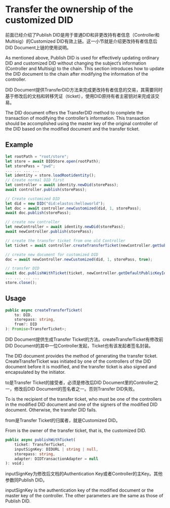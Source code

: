 # Transfer the ownership of the customized DID

前面已经介绍了Publish DID是用于普通DID和非更改持有者信息（Controller和Multisig）的Customized DID有效上链。这一小节就是介绍更改持有者信息后DID Document上链的使用说明。

As mentioned above, Publish DID is used for effectively updating ordinary DID and customized DID without changing the subject’s information (Controller and Multisig) to the chain. This section introduces how to update the DID document to the chain after modifying the information of the controller.

DID Document提供TransferDID方法来完成更改持有者信息的交易，其需要同时基于修改后的文档和转移凭证（ticket），使用DID原持有者主密钥对来完成该交易。

The DID document offers the TransferDID method to complete the transaction of modifying the controller’s information. This transaction should be accomplished using the master key of the original controller of the DID based on the modified document and the transfer ticket.

## Example

```typescript
let rootPath = "root/store";
let store = await DIDStore.open(rootPath);
let storePass = "pwd";
... ... ... ...
let identity = store.loadRootidentity();
// Create normal DID first
let controller = await identity.newDid(storePass);
await controller.publish(storePass);

// Create customized DID
let did = new DID("did:elastos:helloworld");
let doc = await controller.newCustomized(did, 1, storePass);
await doc.publish(storePass);

// create new controller
let newController = await identity.newDid(storePass);
await newController.publish(storePass);

// create the transfer ticket from one old Controller
let ticket = await controller.createTransferTicket(newController.getSubject(), storePass, doc.getSubject());

// create new document for customized DID
doc = await newController.newCustomized(did, 1, storePass, true);

// transfer DID
await doc.publishWithTicket(ticket, newController.getDefaultPublicKeyId(), storePass);
... ... ... ...
store.close();
```

## Usage

```typescript
public async createTransferTicket(
	to: DID,
	storepass: string,
	from?: DID
): Promise<TransferTicket>;
```

DID Document提供生成Transfer Ticket的方法。createTransferTicket有修改前DID Document的其中一位Controller发起，Ticket也有该发起者签名封装。

The DID document provides the method of generating the transfer ticket. CreateTransferTicket was initiated by one of the controllers of the DID document before it is modified, and the transfer ticket is also signed and encapsulated by the initiator.

to是Transfer Ticket的接受者，必须是修改后DID Document里的Controller之一，修改后DID Document的签名者之一。否则Transfer DID失败。

To is the recipient of the transfer ticket, who must be one of the controllers in the modified DID document and one of the signers of the modified DID document. Otherwise, the transfer DID fails.

from是Transfer Ticket的归属者，就是Customized DID。

From is the owner of the transfer ticket, that is, the customized DID.

```typescript
public async publishWithTicket(
	ticket: TransferTicket,
	inputSignKey: DIDURL | string | null,
	storepass: string,
	adapter: DIDTransactionAdapter = null
): void；
```

inputSignKey为修改后文档的Authentication Key或者Controller的主Key。其他参数同Publish DID。

inputSignKey is the authentication key of the modified document or the master key of the controller. The other parameters are the same as those of Publish DID.
